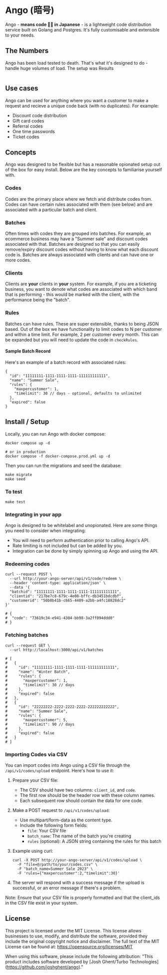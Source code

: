 # **Ango (暗号)**

Ango - **means code 🧑‍💻 in Japanese** - is a lightweight code distribution service built on Golang and Postgres. It's fully customisable and extensible to your needs.

## The Numbers
Ango has been load tested to death. That's what it's designed to do - handle huge volumes of load.
The setup was 
Results
```

```

## Use cases
Ango can be used for anything where you want a customer to make a request and recieve a unique code back (with no duplicates).
For example:
* Discount code distribution
* Gift card codes
* Referral codes
* One time passwords
* Ticket codes

## Concepts
Ango was designed to be flexible but has a reasonable opionated setup out of the box for easy install.
Below are the key concepts to familiarise yourself with.

### Codes
Codes are the primary place where we fetch and distribute codes from.
Codes can have certain rules associated with them (see below) and are associated with a particular batch and client.

### Batches
Often times with codes they are grouped into batches. For example, an ecommerce business may have a "Summer sale" and discount codes associated with that.
Batches are designed so that you can easily remove/expiry discount codes without having to know what each discount code is.
Batches are always associated with clients and can have one or more codes.

### Clients
Clients are **your** clients in **your** system. For example, if you are a ticketing business, you want to denote what codes are associated with which band that is performing - this would be marked with the client, with the performance being the "batch".

### Rules
Batches can have rules. These are super extensible, thanks to being JSON based.
Out of the box we have functionality to limit codes to N per customer and within a time limit. For example, 2 per customer every month.
This can be expanded but you will need to update the code in `checkRules`.

#### Sample Batch Record

Here's an example of a batch record with associated rules:
```
{
  "id": "11111111-1111-1111-1111-111111111111",
  "name": "Summer Sale",
  "rules": {
    "maxpercustomer": 1,
    "timelimit": 30 // days - optional, defaults to unlimited
  },
  "expired": false
}
```


## Install / Setup
Locally, you can run Ango with docker compose:
```
docker compose up -d

# or in production
docker compose -f docker-compose.prod.yml up -d
```

Then you can run the migrations and seed the database:
```
make migrate
make seed
```

### To test
```
make test
```

### Integrating in your app
Ango is designed to be whitelabel and unopionated. Here are some things you need to consider when integrating:
* You will need to perform authentication prior to calling Ango's API.
* Rate limiting is not included but can be added by you.
* Integration can be done by simply spinning up Ango and using the API.

### Redeeming codes
```shell
curl --request POST \
  --url http://your-ango-server/api/v1/code/redeem \
  --header 'content-type: application/json' \
  --data '{
  "batchid": "11111111-1111-1111-1111-111111111111",
  "clientid": "217be7c8-679c-4e08-bffc-db3451bdcdbf",
  "customerid": "50b0b41b-c665-4409-a2bb-a4fc18828dc2"
}'

# {
#  "code": "73619c34-e941-4384-bb98-3a2ff094ddd0"
# }
```

### Fetching batches
```shell
curl --request GET \
  --url http://localhost:3000/api/v1/batches

# [
#   {
#     "id": "11111111-1111-1111-1111-111111111111",
#     "name": "Winter Batch",
#     "rules": {
#       "maxpercustomer": 1,
#       "timelimit": 30 // days
#     },
#     "expired": false
#   },
#   {
#     "id": "22222222-2222-2222-2222-222222222222",
#     "name": "Summer Sale",
#     "rules": {
#       "maxpercustomer": 5,
#       "timelimit": 90 // days
#     },
#     "expired": false
#   }
# ]
```

### Importing Codes via CSV

You can import codes into Ango using a CSV file through the `/api/v1/codes/upload` endpoint. Here's how to use it:

1. Prepare your CSV file:
   - The CSV should have two columns: `client_id`, and `code`.
   - The first row should be the header row with these column names.
   - Each subsequent row should contain the data for one code.

2. Make a POST request to `/api/v1/codes/upload`:
   - Use multipart/form-data as the content type.
   - Include the following form fields:
     - `file`: Your CSV file
     - `batch_name`: The name of the batch you're creating
     - `rules` (optional): A JSON string containing the rules for this batch

3. Example using curl:
   ```
   curl -X POST http://your-ango-server/api/v1/codes/upload \
     -F "file=@/path/to/your/codes.csv" \
     -F "batch_name=Summer Sale 2023" \
     -F 'rules={"maxpercustomer":2,"timelimit":30}'
   ```

4. The server will respond with a success message if the upload is successful, or an error message if there's a problem.

Note: Ensure that your CSV file is properly formatted and that the client_ids in the CSV file exist in your system.

## License

This project is licensed under the MIT License. This license allows businesses to use, modify, and distribute the software, provided they include the original copyright notice and disclaimer. The full text of the MIT License can be found at: https://opensource.org/licenses/MIT

When using this software, please include the following attribution:
"This product includes software developed by [Josh Ghent/Turbo Technologies] (https://github.com/joshghent/ango)."

